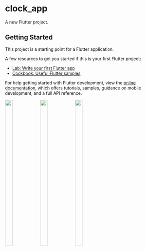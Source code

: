 # clock_app

A new Flutter project.

## Getting Started

This project is a starting point for a Flutter application.

A few resources to get you started if this is your first Flutter project:

- [Lab: Write your first Flutter app](https://docs.flutter.dev/get-started/codelab)
- [Cookbook: Useful Flutter samples](https://docs.flutter.dev/cookbook)

For help getting started with Flutter development, view the
[online documentation](https://docs.flutter.dev/), which offers tutorials,
samples, guidance on mobile development, and a full API reference.
<p>
  <img src = "https://github.com/AnjaliPurohit2811/clock_app/assets/143180602/0509918b-0d2f-4111-912d-67d63ebd02ba" height= 35% width = 22% >
   <img src = "https://github.com/AnjaliPurohit2811/clock_app/assets/143180602/915a3d1e-5c5c-4932-91c5-960dd1831efe" height= 35% width = 22% >
   <img src = "https://github.com/AnjaliPurohit2811/clock_app/assets/143180602/c6a4dd76-8619-40b6-98a7-eb25811d0d39" height= 35% width = 22% >
</p>


